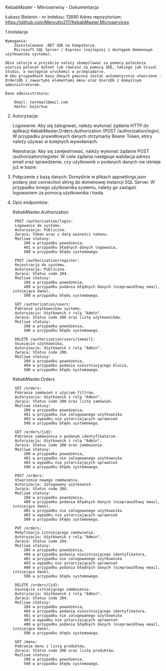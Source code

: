 KebabMaster - Mikroserwisy - Dokumentacja

Łukasz Bielenin - nr indeksu: 13890
Adres repozytorium: https://github.com/Mercutio217/KebabMaster.Microservices

1.Instalacja

    Wymagania:
        Zainstalowane .NET SDK na komputerze.
        Microsoft SQL Server / Express (najlepiej z dostępem domenowym użytkownika systemu).

    Obie solucje w projekcie należy skompilować za pomocą polecenia wiersza poleceń dotnet lub również za pomocą IDE, takiego jak Visual Studio, a następnie uruchomić w przeglądarce.
    W obu przypadkach bazy danych powinny zostać automatycznie utworzone - OrdersDb z zawartymi elementami menu oraz UsersDb z domyślnym administratorem.

    Dane administratora:

        Email: testmail@mail.com
        Hasło: bajorSux

2. Autoryzacja:

    Logowanie:
        Aby się zalogować, należy wykonać żądanie HTTP do aplikacji KebabMaster.Orders.Authorization (POST /authorization/login).
        W przypadku prawidłowych danych otrzymamy Bearer Token, który należy używać w kolejnych wywołaniach.

    Rejestracja:
        Aby się zarejestrować, należy wykonać żądanie POST /authorization/register.
        W ciele żądania następuje walidacja adresu email oraz sprawdzenie, czy użytkownik o podanych danych nie istnieje już w bazie.

3. Połączenie z bazą danych:
    Domyślnie w plikach appsettings.json podany jest connection string do domenowej instancji SQL Server. W przypadku innego użytkownika systemu, należy go zastąpić logowaniem za pomocą użytkownika i hasła.

4. Opis endpointów:

    KebabMaster.Authorization

        POST /authorization/login:
        Logowanie do systemu.
        Autoryzacja: Publiczna.
        Zwraca: Token wraz z datą ważności tokenu.
        Możliwe statusy:
            200 w przypadku powodzenia,   
            401 w przypadku błędnych danych logowania,
            500 w przypadku błędu systemowego.
    
        POST /authorization/register:
        Rejestracja do systemu.
        Autoryzacja: Publiczna.
        Zwraca: Status code 204.
        Możliwe statusy:
            204 w przypadku powodzenia,
            400 w przypadku podania błędnych danych (nieprawidłowy email, istniejące dane),
            500 w przypadku błędu systemowego.

        GET /authorization/users:
        Pobranie użytkowników systemu.
        Autoryzacja: Użytkownik z rolą "Admin".
        Zwraca: Status code 200 oraz listę użytkowników.
        Możliwe statusy:
            200 w przypadku powodzenia,
            500 w przypadku błędu systemowego.

        DELETE /authorization/users/{email}:
        Usunięcie użytkownika.
        Autoryzacja: Użytkownik z rolą "Admin".
        Zwraca: Status code 200.
        Możliwe statusy:
            200 w przypadku powodzenia,
            404 w przypadku podania nieistniejącego klucza,
            500 w przypadku błędu systemowego.

    KebabMaster.Orders

        GET /orders:
        Pobranie zamówień z użyciem filtrów.
        Autoryzacja: Użytkownik z rolą "Admin".
        Zwraca: Status code 200 oraz listę zamówień.
        Możliwe statusy:
            200 w przypadku powodzenia,
            401 w przypadku nie zalogowanego użytkownika
            403 w wypadku nie ystarczających uprawnień
            500 w przypadku błędu systemowego.
    
        GET /orders/{id}:
        Pobranie zamówienia o podanym identyfikatorze.
        Autoryzacja: Użytkownik z rolą "Admin".
        Zwraca: Status code 200 oraz zamówienie.
        Możliwe statusy:
            200 w przypadku powodzenia,
            401 w przypadku nie zalogowanego użytkownika
            403 w wypadku nie ystarczających uprawnień
            500 w przypadku błędu systemowego.

        POST /orders:
        Utworzenie nowego zamówienia.
        Autoryzacja: Zalogowany użytkownik.
        Zwraca: Status code 204.
        Możliwe statusy:
            204 w przypadku powodzenia,
            400 w przypadku podania błędnych danych (nieprawidłowy email, istniejące dane),
            401 w przypadku nie zalogowanego użytkownika
            403 w wypadku nie ystarczających uprawnień
            500 w przypadku błędu systemowego.

        PUT /orders:
        Modyfikacja istniejącego zamówienia.
        Autoryzacja: Użytkownik z rolą "Admin".
        Zwraca: Status code 204.
        Możliwe statusy:
            204 w przypadku powodzenia,
            404 w przypadku podania nieistniejącego identyfikatora,
            401 w przypadku nie zalogowanego użytkownika
            403 w wypadku nie ystarczających uprawnień
            400 w przypadku podania błędnych danych (nieprawidłowy email, istniejące dane),
            500 w przypadku błędu systemowego.

        DELETE /orders/{id}:
        Usunięcie istniejącego zamówienia.
        Autoryzacja: Użytkownik z rolą "Admin".
        Zwraca: Status code 204.
        Możliwe statusy:
            204 w przypadku powodzenia,
            404 w przypadku podania nieistniejącego identyfikatora,
            401 w przypadku nie zalogowanego użytkownika
            403 w wypadku nie ystarczających uprawnień
            400 w przypadku podania błędnych danych (nieprawidłowy email, istniejące dane),
            500 w przypadku błędu systemowego.

        GET /menu:
        Pobranie menu z listą produktów.
        Zwraca: Status code 200 oraz listę produktów.
        Możliwe statusy:
            200 w przypadku powodzenia,
            500 w przypadku błędu systemowego.